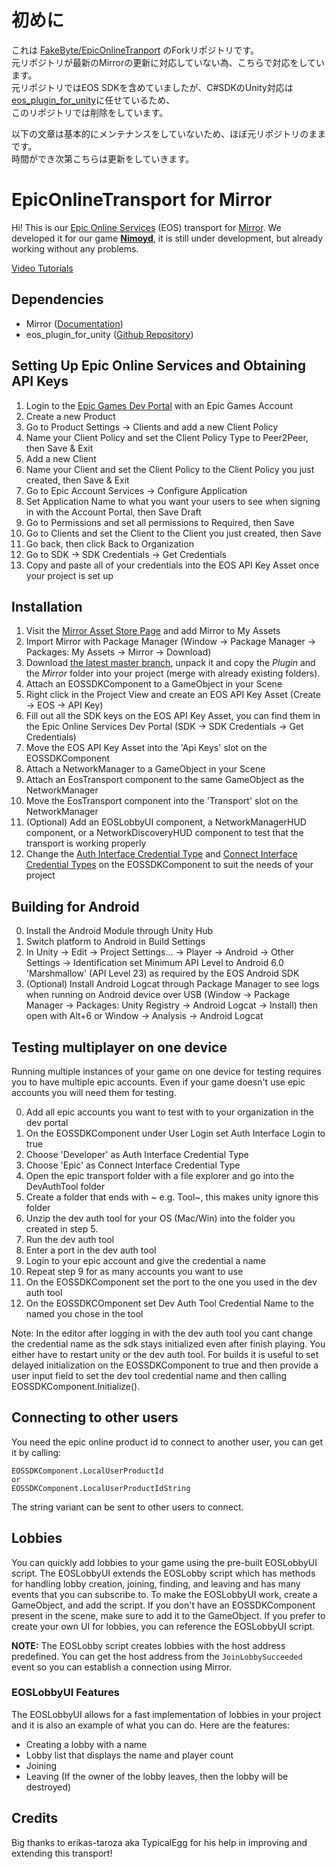 # 初めに

これは [FakeByte/EpicOnlineTranport](https://github.com/FakeByte/EpicOnlineTransport) のForkリポジトリです。  
元リポジトリが最新のMirrorの更新に対応していない為、こちらで対応をしています。  
元リポジトリではEOS SDKを含めていましたが、C#SDKのUnity対応は[eos_plugin_for_unity](https://github.com/PlayEveryWare/eos_plugin_for_unity)に任せているため、  
このリポジトリでは削除をしています。

以下の文章は基本的にメンテナンスをしていないため、ほぼ元リポジトリのままです。  
時間ができ次第こちらは更新をしていきます。

# EpicOnlineTransport for Mirror

Hi! 
This is our [Epic Online Services](https://dev.epicgames.com/en-US/services) (EOS) transport for [Mirror](https://github.com/vis2k/Mirror). We developed it for our game **[Nimoyd](https://www.nimoyd.com/)**, it is still under development, but already working without any problems.

[Video Tutorials](https://youtube.com/playlist?list=PLMS9RDQ9ar-dQuAjG8KOBpwhBZa1V7y2_)

## Dependencies
- Mirror ([Documentation](https://mirror-networking.gitbook.io/docs/))
- eos_plugin_for_unity ([Github Repository](https://github.com/PlayEveryWare/eos_plugin_for_unity))


## Setting Up Epic Online Services and Obtaining API Keys
1. Login to the [Epic Games Dev Portal](https://dev.epicgames.com/portal) with an Epic Games Account
2. Create a new Product
3. Go to Product Settings -> Clients and add a new Client Policy
4. Name your Client Policy and set the Client Policy Type to Peer2Peer, then Save & Exit
5. Add a new Client
6. Name your Client and set the Client Policy to the Client Policy you just created, then Save & Exit
7. Go to Epic Account Services -> Configure Application
8. Set Application Name to what you want your users to see when signing in with the Account Portal, then Save Draft
9. Go to Permissions and set all permissions to Required, then Save
10. Go to Clients and set the Client to the Client you just created, then Save
11. Go back, then click Back to Organization
12. Go to SDK -> SDK Credentials -> Get Credentials
13. Copy and paste all of your credentials into the EOS API Key Asset once your project is set up

## Installation
1. Visit the [Mirror Asset Store Page](https://assetstore.unity.com/packages/tools/network/mirror-129321) and add Mirror to My Assets
2. Import Mirror with Package Manager (Window -> Package Manager -> Packages: My Assets -> Mirror -> Download)
3. Download [the latest master branch](https://github.com/FakeByte/EpicOnlineTransport/archive/refs/heads/master.zip), unpack it and copy the *Plugin* and the *Mirror* folder into your project (merge with already existing folders).
4. Attach an EOSSDKComponent to a GameObject in your Scene
5. Right click in the Project View and create an EOS API Key Asset (Create -> EOS -> API Key)
6. Fill out all the SDK keys on the EOS API Key Asset, you can find them in the Epic Online Services Dev Portal (SDK -> SDK Credentials -> Get Credentials)
7. Move the EOS API Key Asset into the 'Api Keys' slot on the EOSSDKComponent
8. Attach a NetworkManager to a GameObject in your Scene
9. Attach an EosTransport component to the same GameObject as the NetworkManager
10. Move the EosTransport component into the 'Transport' slot on the NetworkManager
11. (Optional) Add an EOSLobbyUI component, a NetworkManagerHUD component, or a NetworkDiscoveryHUD component to test that the transport is working properly
12. Change the [Auth Interface Credential Type](https://dev.epicgames.com/docs/services/en-US/API/Members/Enums/Auth/EOS_ELoginCredentialType/index.html) and [Connect Interface Credential Types](https://dev.epicgames.com/docs/services/en-US/API/Members/Enums/NoInterface/EOS_EExternalCredentialType/index.html) on the EOSSDKComponent to suit the needs of your project

## Building for Android
0. Install the Android Module through Unity Hub
1. Switch platform to Android in Build Settings
2. In Unity -> Edit -> Project Settings... -> Player -> Android -> Other Settings -> Identification set Minimum API Level to Android 6.0 'Marshmallow' (API Level 23) as required by the EOS Android SDK
3. (Optional) Install Android Logcat through Package Manager to see logs when running on Android device over USB (Window -> Package Manager -> Packages: Unity Registry -> Android Logcat -> Install) then open with Alt+6 or Window -> Analysis -> Android Logcat

## Testing multiplayer on one device
Running multiple instances of your game on one device for testing requires you to have multiple epic accounts.
Even if your game doesn't use epic accounts you will need them for testing.

0. Add all epic accounts you want to test with to your organization in the dev portal
1. On the EOSSDKComponent under User Login set Auth Interface Login to true
2. Choose 'Developer' as Auth Interface Credential Type
3. Choose 'Epic' as Connect Interface Credential Type
4. Open the epic transport folder with a file explorer and go into the DevAuthTool folder
5. Create a folder that ends with ~ e.g. Tool~, this makes unity ignore this folder
6. Unzip the dev auth tool for your OS (Mac/Win) into the folder you created in step 5.
7. Run the dev auth tool 
8. Enter a port in the dev auth tool
9. Login to your epic account and give the credential a name
10. Repeat step 9 for as many accounts you want to use
11. On the EOSSDKComponent set the port to the one you used in the dev auth tool
12. On the EOSSDKCOmponent set Dev Auth Tool Credential Name to the named you chose in the tool

Note: In the editor after logging in with the dev auth tool you cant change the credential name as the sdk stays initialized even after finish playing. You either have to restart unity or the dev auth tool. For builds it is useful to set delayed initialization on the EOSSDKComponent to true and then provide a user input field to set the dev tool credential name and then calling EOSSDKComponent.Initialize().

## Connecting to other users

You need the epic online product id to connect to another user, you can get it by calling:

    EOSSDKComponent.LocalUserProductId
    or
    EOSSDKComponent.LocalUserProductIdString
The string variant can be sent to other users to connect.

## Lobbies

You can quickly add lobbies to your game using the pre-built EOSLobbyUI script. The EOSLobbyUI extends the EOSLobby script which has methods for handling lobby creation, joining, finding, and leaving and has many events that you can subscribe to. To make the EOSLobbyUI work, create a GameObject, and add the script. If you don't have an EOSSDKComponent present in the scene, make sure to add it to the GameObject. If you prefer to create your own UI for lobbies, you can reference the EOSLobbyUI script.

**NOTE:** The EOSLobby script creates lobbies with the host address predefined. You can get the host address from the ``JoinLobbySucceeded`` event so you can establish a connection using Mirror.

### EOSLobbyUI Features

The EOSLobbyUI allows for a fast implementation of lobbies in your project and it is also an example of what you can do.
Here are the features:
- Creating a lobby with a name
- Lobby list that displays the name and player count
- Joining
- Leaving (If the owner of the lobby leaves, then the lobby will be destroyed)

## Credits
Big thanks to erikas-taroza aka TypicalEgg for his help in improving and extending this transport!
